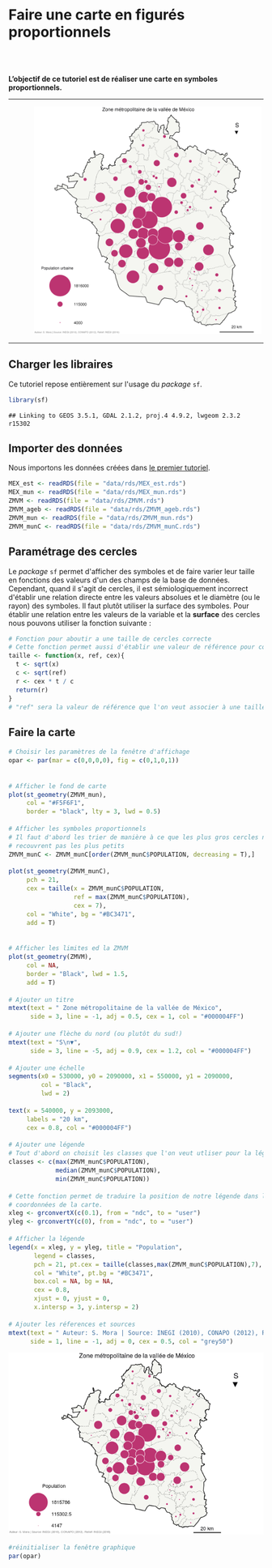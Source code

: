 Faire une carte en figurés proportionnels
=========================================

</br> </br>

**L’objectif de ce tutoriel est de réaliser une carte en symboles proportionnels.**

------------------------------------------------------------------------

<img src="./img/popAbs.png" alt="Population" style="width:450px;position:relative; 
 margin-left: 50px; margin-right: auto;">

------------------------------------------------------------------------

Charger les libraires
---------------------

Ce tutoriel repose entièrement sur l'usage du *package* `sf`.

``` r
library(sf)
```

    ## Linking to GEOS 3.5.1, GDAL 2.1.2, proj.4 4.9.2, lwgeom 2.3.2 r15302

Importer des données
--------------------

Nous importons les données créées dans [le premier tutoriel](./intro_sf.md).

``` r
MEX_est <- readRDS(file = "data/rds/MEX_est.rds")
MEX_mun <- readRDS(file = "data/rds/MEX_mun.rds")
ZMVM <- readRDS(file = "data/rds/ZMVM.rds")
ZMVM_ageb <- readRDS(file = "data/rds/ZMVM_ageb.rds")
ZMVM_mun <- readRDS(file = "data/rds/ZMVM_mun.rds")
ZMVM_munC <- readRDS(file = "data/rds/ZMVM_munC.rds")
```

Paramétrage des cercles
-----------------------

Le *package* `sf` permet d'afficher des symboles et de faire varier leur taille en fonctions des valeurs d'un des champs de la base de données. Cependant, quand il s'agit de cercles, il est sémiologiquement incorrect d'établir une relation directe entre les valeurs absolues et le diamètre (ou le rayon) des symboles. Il faut plutôt utiliser la surface des symboles. Pour établir une relation entre les valeurs de la variable et la **surface** des cercles nous pouvons utiliser la fonction suivante :

``` r
# Fonction pour aboutir a une taille de cercles correcte
# Cette fonction permet aussi d'établir une valeur de référence pour contrôler la taille des cercles
taille <- function(x, ref, cex){
  t <- sqrt(x)
  c <- sqrt(ref)
  r <- cex * t / c
  return(r)
}
# "ref" sera la valeur de référence que l'on veut associer à une taille "cex".
```

Faire la carte
--------------

``` r
# Choisir les paramètres de la fenêtre d'affichage
opar <- par(mar = c(0,0,0,0), fig = c(0,1,0,1))


# Afficher le fond de carte
plot(st_geometry(ZMVM_mun),
     col = "#F5F6F1",
     border = "black", lty = 3, lwd = 0.5)

# Afficher les symboles proportionnels
# Il faut d'abord les trier de manière à ce que les plus gros cercles ne 
# recouvrent pas les plus petits
ZMVM_munC <- ZMVM_munC[order(ZMVM_munC$POPULATION, decreasing = T),]

plot(st_geometry(ZMVM_munC),
     pch = 21,  
     cex = taille(x = ZMVM_munC$POPULATION, 
                  ref = max(ZMVM_munC$POPULATION), 
                  cex = 7),
     col = "White", bg = "#BC3471",
     add = T)


# Afficher les limites ed la ZMVM
plot(st_geometry(ZMVM),
     col = NA,
     border = "Black", lwd = 1.5,
     add = T)

# Ajouter un titre 
mtext(text = " Zone métropolitaine de la vallée de México", 
      side = 3, line = -1, adj = 0.5, cex = 1, col = "#000004FF")

# Ajouter une flèche du nord (ou plutôt du sud!)
mtext(text = "S\n▼", 
      side = 3, line = -5, adj = 0.9, cex = 1.2, col = "#000004FF")

# Ajouter une échelle
segments(x0 = 530000, y0 = 2090000, x1 = 550000, y1 = 2090000,
         col = "Black",
         lwd = 2)

text(x = 540000, y = 2093000,
     labels = "20 km",
     cex = 0.8, col = "#000004FF")

# Ajouter une légende
# Tout d'abord on choisit les classes que l'on veut utliser pour la légende
classes <- c(max(ZMVM_munC$POPULATION), 
             median(ZMVM_munC$POPULATION), 
             min(ZMVM_munC$POPULATION))

# Cette fonction permet de traduire la position de notre légende dans les
# coordonnées de la carte.
xleg <- grconvertX(c(0.1), from = "ndc", to = "user")
yleg <- grconvertY(c(0), from = "ndc", to = "user")

# Afficher la légende
legend(x = xleg, y = yleg, title = "Population",
       legend = classes,
       pch = 21, pt.cex = taille(classes,max(ZMVM_munC$POPULATION),7),
       col = "White", pt.bg = "#BC3471",
       box.col = NA, bg = NA,
       cex = 0.8,
       xjust = 0, yjust = 0,
       x.intersp = 3, y.intersp = 2)

# Ajouter les réferences et sources
mtext(text = " Auteur: S. Mora | Source: INEGI (2010), CONAPO (2012), Relief: INEGI (2016) ",
      side = 1, line = -1, adj = 0, cex = 0.5, col = "grey50")
```

![](propsymb_files/figure-markdown_github/unnamed-chunk-4-1.png)

``` r
#réinitialiser la fenêtre graphique
par(opar)
```
